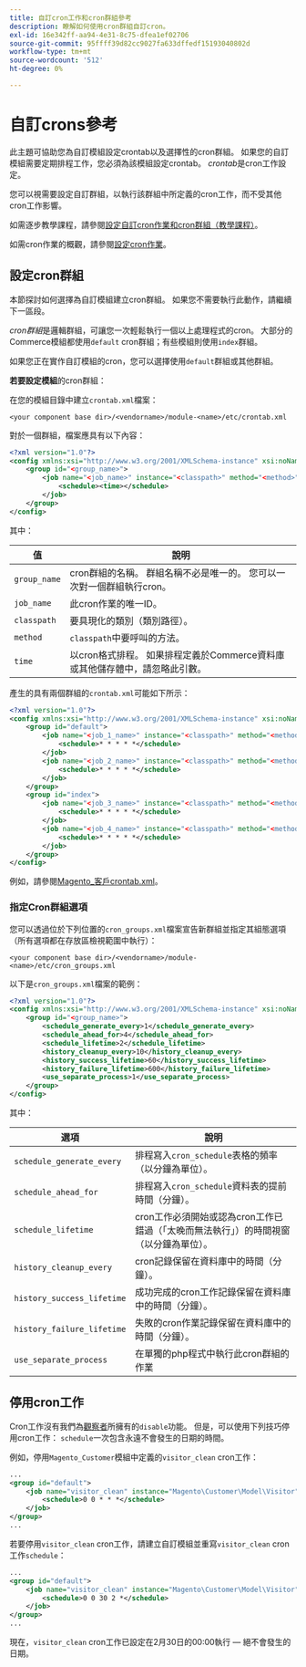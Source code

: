 ```yaml
---
title: 自訂cron工作和cron群組參考
description: 瞭解如何使用cron群組自訂cron。
exl-id: 16e342ff-aa94-4e31-8c75-dfea1ef02706
source-git-commit: 95ffff39d82cc9027fa633dffedf15193040802d
workflow-type: tm+mt
source-wordcount: '512'
ht-degree: 0%

---
```


# 自訂crons參考

此主題可協助您為自訂模組設定crontab以及選擇性的cron群組。 如果您的自訂模組需要定期排程工作，您必須為該模組設定crontab。 _crontab_&#x200B;是cron工作設定。

您可以視需要設定自訂群組，以執行該群組中所定義的cron工作，而不受其他cron工作影響。

如需逐步教學課程，請參閱[設定自訂cron作業和cron群組（教學課程）](custom-cron-tutorial.md)。

如需cron作業的概觀，請參閱[設定cron作業](../cli/configure-cron-jobs.md)。

## 設定cron群組

本節探討如何選擇為自訂模組建立cron群組。 如果您不需要執行此動作，請繼續下一區段。

_cron群組_&#x200B;是邏輯群組，可讓您一次輕鬆執行一個以上處理程式的cron。 大部分的Commerce模組都使用`default` cron群組；有些模組則使用`index`群組。

如果您正在實作自訂模組的cron，您可以選擇使用`default`群組或其他群組。

**若要設定模組**&#x200B;的cron群組：

在您的模組目錄中建立`crontab.xml`檔案：

```text
<your component base dir>/<vendorname>/module-<name>/etc/crontab.xml
```

對於一個群組，檔案應具有以下內容：

```xml
<?xml version="1.0"?>
<config xmlns:xsi="http://www.w3.org/2001/XMLSchema-instance" xsi:noNamespaceSchemaLocation="urn:magento:module:Magento_Cron:etc/crontab.xsd">
    <group id="<group_name>">
        <job name="<job_name>" instance="<classpath>" method="<method>">
            <schedule><time></schedule>
        </job>
    </group>
</config>
```

其中：

| 值 | 說明 |
|---|---|
| `group_name` | cron群組的名稱。 群組名稱不必是唯一的。 您可以一次對一個群組執行cron。 |
| `job_name` | 此cron作業的唯一ID。 |
| `classpath` | 要具現化的類別（類別路徑）。 |
| `method` | `classpath`中要呼叫的方法。 |
| `time` | 以cron格式排程。 如果排程定義於Commerce資料庫或其他儲存體中，請忽略此引數。 |

產生的具有兩個群組的`crontab.xml`可能如下所示：

```xml
<?xml version="1.0"?>
<config xmlns:xsi="http://www.w3.org/2001/XMLSchema-instance" xsi:noNamespaceSchemaLocation="urn:magento:module:Magento_Cron:etc/crontab.xsd">
    <group id="default">
        <job name="<job_1_name>" instance="<classpath>" method="<method_name>">
            <schedule>* * * * *</schedule>
        </job>
        <job name="<job_2_name>" instance="<classpath>" method="<method_name>">
            <schedule>* * * * *</schedule>
        </job>
    </group>
    <group id="index">
        <job name="<job_3_name>" instance="<classpath>" method="<method_name>">
            <schedule>* * * * *</schedule>
        </job>
        <job name="<job_4_name>" instance="<classpath>" method="<method_name>">
            <schedule>* * * * *</schedule>
        </job>
    </group>
</config>
```

例如，請參閱[Magento_客戶crontab.xml](https://github.com/magento/magento2/blob/2.4/app/code/Magento/Customer/etc/crontab.xml)。

### 指定Cron群組選項

您可以透過位於下列位置的`cron_groups.xml`檔案宣告新群組並指定其組態選項（所有選項都在存放區檢視範圍中執行）：

```text
<your component base dir>/<vendorname>/module-<name>/etc/cron_groups.xml
```

以下是`cron_groups.xml`檔案的範例：

```xml
<?xml version="1.0"?>
<config xmlns:xsi="http://www.w3.org/2001/XMLSchema-instance" xsi:noNamespaceSchemaLocation="urn:magento:module:Magento_Cron:etc/cron_groups.xsd">
    <group id="<group_name>">
        <schedule_generate_every>1</schedule_generate_every>
        <schedule_ahead_for>4</schedule_ahead_for>
        <schedule_lifetime>2</schedule_lifetime>
        <history_cleanup_every>10</history_cleanup_every>
        <history_success_lifetime>60</history_success_lifetime>
        <history_failure_lifetime>600</history_failure_lifetime>
        <use_separate_process>1</use_separate_process>
    </group>
</config>
```

其中：

| 選項 | 說明 |
| -------------------------- | ------------------------------------------------------------------------------------------------------ |
| `schedule_generate_every` | 排程寫入`cron_schedule`表格的頻率（以分鐘為單位）。 |
| `schedule_ahead_for` | 排程寫入`cron_schedule`資料表的提前時間（分鐘）。 |
| `schedule_lifetime` | cron工作必須開始或認為cron工作已錯過（「太晚而無法執行」）的時間視窗（以分鐘為單位）。 |
| `history_cleanup_every` | cron記錄保留在資料庫中的時間（分鐘）。 |
| `history_success_lifetime` | 成功完成的cron工作記錄保留在資料庫中的時間（分鐘）。 |
| `history_failure_lifetime` | 失敗的cron作業記錄保留在資料庫中的時間（分鐘）。 |
| `use_separate_process` | 在單獨的php程式中執行此cron群組的作業 |

## 停用cron工作

Cron工作沒有我們為[觀察者](https://developer.adobe.com/commerce/php/development/components/events-and-observers/#observers)所擁有的`disable`功能。 但是，可以使用下列技巧停用cron工作： `schedule`一次包含永遠不會發生的日期的時間。

例如，停用`Magento_Customer`模組中定義的`visitor_clean` cron工作：

```xml
...
<group id="default">
    <job name="visitor_clean" instance="Magento\Customer\Model\Visitor" method="clean">
        <schedule>0 0 * * *</schedule>
    </job>
</group>
...
```

若要停用`visitor_clean` cron工作，請建立自訂模組並重寫`visitor_clean` cron工作`schedule`：

```xml
...
<group id="default">
    <job name="visitor_clean" instance="Magento\Customer\Model\Visitor" method="clean">
        <schedule>0 0 30 2 *</schedule>
    </job>
</group>
...
```

現在，`visitor_clean` cron工作已設定在2月30日的00:00執行 — 絕不會發生的日期。

